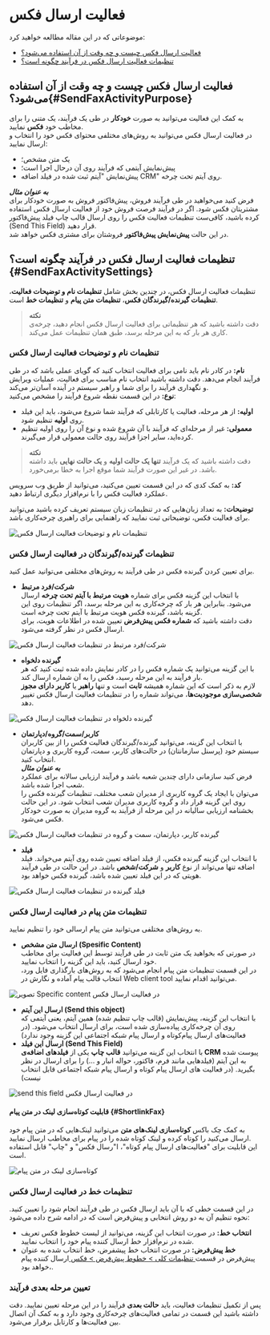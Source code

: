 # فعالیت ارسال فکس 
موضوعاتی که در این مقاله مطالعه خواهید کرد:
- [فعالیت ارسال فکس چیست و چه وقت از آن استفاده می‌شود؟](#SendFaxActivityPurpose)
- [تنظیمات فعالیت ارسال فکس در فرآیند چگونه است؟](#SendFaxActivitySettings)

## فعالیت ارسال فکس چیست و چه وقت از آن استفاده می‌شود؟{#SendFaxActivityPurpose}
به کمک این فعالیت می‌توانید به صورت **خودکار** در طی یک فرآیند، یک متنی را برای مخاطب خود **فکس** نمایید.<br>
در فعالیت ارسال فکس می‌توانید به روش‌های مختلفی محتوای فکس خود را انتخاب و ارسال نمایید:
- یک متن مشخص؛
- پیش‌نمایش آیتمی که فرآیند روی آن درحال اجرا است؛
- پیش‌نمایش "آیتم ثبت شده در فیلد اضافه CRM" روی آیتم تحت چرخه.

***به عنوان مثال***<br>
فرض کنید می‌خواهید در طی فرآیند فروش، پیش‌فاکتور فروش به صورت خودکار برای مشتریتان فکس شود. اگر در فرآیند فرصت فروش خود از فعالیت ارسال فکس استفاده کرده باشید، کافی‌ست تنظیمات فعالیت فکس را روی ارسال قالب چاپ فیلد پیش‌فاکتور (Send This Field) قرار دهید.<br>
در این حالت **پیش‌نمایش پیش‌فاکتور** فروشتان برای مشتری فکس خواهد شد.

## تنظیمات فعالیت ارسال فکس در فرآیند چگونه است؟{#SendFaxActivitySettings}
تنظیمات فعالیت ارسال فکس، در چندین بخش شامل **تنظیمات نام و توضیحات فعالیت**، **تنظیمات گیرنده/گیرندگان فکس**،  **تنظیمات متن پیام** و **تنظیمات خط** است.<br>

> **نکته**<br>
> دقت داشته باشید که هر تنظیماتی برای فعالیت ارسال فکس انجام دهید، چرخه‌ی کاری هر بار که به این مرحله برسد، طبق همان تنظیمات عمل می‌کند.

### تنظیمات نام و توضیحات فعالیت ارسال فکس
**نام:** در کادر نام باید نامی برای فعالیت انتخاب کنید که گویای عملی باشد که در طی فرآیند انجام می‌دهد. دقت داشته باشید انتخاب نام مناسب برای فعالیت، عملیات ویرایش و نگهداری فرآیند را برای شما و راهبر سیستم در آینده آسان‌تر می‌کند.<br>
**نوع:** در این قسمت نقطه شروع فرآیند را مشخص می‌کنید:
- **اولیه:** از هر مرحله، فعالیت یا کارتابلی که فرآیند شما شروع می‌شود، باید این فیلد روی **اولیه** تنظیم شود. 
- **معمولی:** غیر از مرحله‌ای که فرآیند با آن شروع شده و نوع آن را روی اولیه تنظیم کرده‌اید، سایر اجزا فرآیند روی حالت معمولی قرار می‌گیرند.

> **نکته**<br>
> دقت داشته باشید که یک فرآیند **تنها یک حالت اولیه** و **یک حالت نهایی** باید داشته باشد. در غیر این صورت فرآیند شما موقع اجرا به خطا برمی‌خورد.

**کد:** به کمک کدی که در این قسمت تعیین می‌کنید، می‌توانید از طریق وب سرویس عملکرد فعالیت فکس را با نرم‌افزار دیگری ارتباط دهید.

**توضیحات:** به تعداد زبان‌هایی که در تنظیمات زبان سیستم تعریف کرده باشید می‌توانید برای فعالیت فکس، توضیحاتی ثبت نمایید که راهنمایی برای راهبری چرخه‌کاری باشد.

![تنظیمات نام و توضیحات فعالیت ارسال فکس](./Images/Send-fax-activity-set-name_2.7.5.jpg)

### تنظیمات گیرنده/گیرندگان در فعالیت ارسال فکس
برای تعیین کردن گیرنده فکس در طی فرآیند به روش‌های مختلفی می‌توانید عمل کنید. 
- **شرکت/فرد مرتبط**<br>
   با انتخاب این گزینه فکس برای شماره **هویت مرتبط با آیتم تحت چرخه** ارسال می‌شود. بنابراین هر بار که چرخه‌کاری به این مرحله برسد، اگر تنظیمات روی این گزینه باشد، گیرنده فکس هویت مرتبط با آیتم تحت چرخه است.<br>
    دقت داشته باشید که **شماره فکس پیش‌فرض** تعیین شده در اطلاعات هویت، برای ارسال فکس در نظر گرفته می‌شود.

![شرکت/فرد مرتبط در تنظیمات فعالیت ارسال فکس](./Images/Related-contact_2.7.5.jpg)

- **گیرنده دلخواه**<br>
   با این گزینه می‌توانید یک شماره فکس را در کادر نمایش داده شده ثبت کنید که هر بار فرآیند به این مرحله رسید، فکس را به آن شماره ارسال کند. <br>
   لازم به ذکر است که این شماره همیشه **ثابت** است و تنها **راهبر** یا **کاربر دارای مجوز شخصی‌سازی موجودیت‌ها**، می‌تواند شماره را در تنظیمات فعالیت ارسال فکس تغییر دهد.

![گیرنده دلخواه در تنظیمات فعالیت ارسال فکس](./Images/Preffered-contact-send-message-activities_2.7.5.jpg)

- **کاربر/سمت/گروه/دپارتمان**<br>
   با انتخاب این گزینه، می‌توانید گیرنده/گیرندگان فعالیت فکس را از بین کاربران سیستم خود (پرسنل سازمانتان) در حالت‌های کاربر، سمت، گروه کاربری و دپارتمان انتخاب کنید.<br>
   ***به عنوان مثال***<br>
   فرض کنید سازمانی دارای چندین شعبه باشد و فرآیند ارزیابی سالانه‌ برای عملکرد شعب اجرا شده باشد.<br> می‌توان با ایجاد یک گروه کاربری از مدیران شعب مختلف، تنظیمات گیرنده فکس را روی این گزینه قرار داد و گروه کاربری مدیران شعب انتخاب شود. در این حالت بخشنامه ارزیابی سالیانه در این مرحله از فرآیند به گروه مدیران به صورت خودکار فکس می‌شود. 

![گیرنده کاربر، دپارتمان، سمت و گروه در تنظیمات فعالیت ارسال فکس](./Images/User-Department-Group-Send-message-activities_2.7.5.jpg)

- **فیلد**<br>
   با انتخاب این گزینه گیرنده فکس، از فیلد اضافه تعیین شده روی آیتم می‌خواند. فیلد اضافه تنها می‌تواند از نوع **کاربر** و **شرکت/شخص** باشد. در این حالت در طی فرآیند هویتی که در این فیلد تعیین شده باشد، گیرنده فکس خواهد بود. 

![فیلد گیرنده در تنظیمات فعالیت ارسال فکس](./Images/field-of-contact-in-send-message-activities_2.7.5.jpg)

### تنظیمات متن پیام در فعالیت ارسال فکس
به روش‌های مختلفی می‌توانید متن پیام ارسالی خود را تنظیم نمایید.
- **ارسال متن مشخص (Spesific Content)**<br>
   در صورتی که بخواهید یک متن ثابت در طی فرآیند توسط این فعالیت برای مخاطب خود ارسال کنید، باید این گزینه را انتخاب نمایید. <br>
   در این قسمت تنظیمات متن پیام انجام می‌شود که به روش‌های بارگذاری فایل ورد، انتخاب قالب پیام آماده و نگارش در Web client tool می‌توانید اقدام نمایید.

![تصویر Specific content در فعالیت ارسال فکس](./Images/send-specific-content-in-fax-activity_2.7.5.jpg)

- **ارسال این آیتم (Send this object)**<br>
   با انتخاب این گزینه، پیش‌نمایش (قالب چاپ تنظیم شده) همین آیتم، یعنی آیتمی که روی آن چرخه‌کاری پیاده‌سازی شده است، برای ارسال انتخاب می‌شود. (در فعالیت‌های ارسال پیام‌کوتاه و ارسال پیام شبکه اجتماعی این گزینه وجود ندارد)
- **ارسال این فیلد (Send This Field)**<br>
   با انتخاب این گزینه می‌توانید **قالب چاپ** یکی از **فیلدهای اضافه‌ی CRM** پیوست شده به این آیتم (فیلدهایی مانند فرم، فاکتور، حواله انبار و ...) را برای ارسال در نظر بگیرید. (در فعالیت های ارسال پیام کوتاه و ارسال پیام شبکه اجتماعی قابل انتخاب نیست)
   
![send this field در فعالیت ارسال فکس](./Images/Send-this-field-in-fax-activity_2.7.5.jpg)

#### قابلیت کوتاه‌سازی لینک در متن پیام {#ShortlinkFax}
به کمک چک باکس **کوتاه‌سازی لینک‌های متن** می‌توانید لینک‌هایی که در متن پیام خود ارسال می‌کنید را کوتاه کرده و لینک کوتاه شده را در پیام برای مخاطب ارسال نمایید.<br>
این قابلیت برای "فعالیت‌های ارسال پیام کوتاه"، ا"رسال فکس" و "چاپ" قابل استفاده است.

![کوتاه‌سازی لینک در متن پیام](./Images/short-link-in-fax-activity_2.7.5.jpg)
### تنظیمات خط در فعالیت ارسال فکس
در این قسمت خطی که با آن باید ارسال فکس در طی فرآیند انجام شود را تعیین کنید. نحوه تنظیم آن به دو روش انتخابی و پیش‌فرض است که در ادامه شرح داده می‌شود:
- **انتخاب خط:**  در صورت انتخاب این گزینه، می‌توانید از لیست خطوط فکس تعریف شده در نرم‌افزار خط ارسال کننده پیام خود را انتخاب نمایید.
- **خط پیش‌فرض:** در صورت انتخاب خط پیشفرض، خط انتخاب شده به عنوان پیش‌فرض در قسمت[ تنظیمات کلی > خطوط پیش‌فرض > فکس ](https://github.com/1stco/PayamGostarDocs/blob/master/Help/Settings/General-settings/Default-lines/Default-lines.md)ارسال کننده پیام خواهد بود،.
   
### تعیین مرحله بعدی فرآیند
پس از تکمیل تنظیمات فعالیت، باید **حالت بعدی** فرآیند را در این مرحله تعیین نمایید. دقت داشته باشید این قسمت در تمامی فعالیت‌های چرخه‌کاری وجود دارد و به کمک آن اتصال بین فعالیت‌ها و کارتابل برقرار می‌شود.